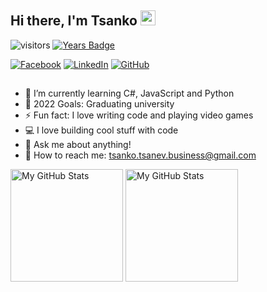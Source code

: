 ## Hi there, I'm Tsanko <img src="https://media.giphy.com/media/hvRJCLFzcasrR4ia7z/giphy.gif" width="24px" height="24px">

![visitors](https://visitor-badge.glitch.me/badge?page_id=tsankotsanev)
[![Years Badge](https://badges.pufler.dev/years/tsankotsanev)](https://badges.pufler.dev)

[![Facebook](https://img.shields.io/badge/-Facebook-00B2FF?style=flat-square&logo=Facebook&logoColor=white)](https://www.facebook.com/profile.php?id=1462063293)
[![LinkedIn](https://img.shields.io/badge/-LinkedIn-0e76a8?style=flat-square&logo=Linkedin&logoColor=white)](https://www.linkedin.com/in/tsankotsanev/) 
[![GitHub](https://img.shields.io/badge/-Github-000000?style=flat-square&logo=Github&logoColor=white)](https://github.com/tsankotsanev)

##

- 🌱 I’m currently learning C#, JavaScript and Python
- 🥅 2022 Goals: Graduating university
- ⚡ Fun fact: I love writing code and playing video games
- 💻 I love building cool stuff with code
- 💬 Ask me about anything!
- 📮 How to reach me: tsanko.tsanev.business@gmail.com

<p> 
  <!-- <summary>:zap: GitHub Stats</summary> -->
  <img height="180em" alt="My GitHub Stats" src="https://github-readme-stats.vercel.app/api?username=tsankotsanev&show_icons=true&bg_color=00000000&hide_border=true&text_color=3498db&&count_private=true&include_all_commits=true" />
  
  <img height="180em" alt="My GitHub Stats" src="https://github-readme-stats.vercel.app/api/top-langs/?username=tsankotsanev&langs_count=8&layout=compact&hide_border=true&bg_color=00000000&text_color=3498db&&count_private=true&include_all_commits=true" />
</p>
